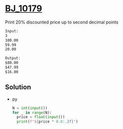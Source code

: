 # [BJ_10179](https://acmicpc.net/problem/10179)

Print 20% discounted price up to second decimal points

```txt
Input:
3
100.00
59.99
20.00

Output:
$80.00
$47.99
$16.00
```

## Solution

* py

  ```py
  N = int(input())
  for _ in range(N):
    price = float(input())
    print(f"${price * 0.8:.2f}")
  ```
